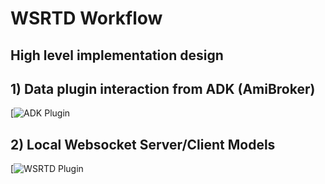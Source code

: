 # WSRTD Workflow
## High level implementation design

## 1) Data plugin interaction from ADK (AmiBroker)

[![ADK Plugin]()

## 2) Local Websocket Server/Client Models

[![WSRTD Plugin]()
